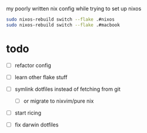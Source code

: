 my poorly written nix config while trying to set up nixos

```sh
sudo nixos-rebuild switch --flake .#nixos
sudo nixos-rebuild switch --flake .#macbook
```

# todo
- [ ] refactor config
- [ ] learn other flake stuff
- [ ] symlink dotfiles instead of fetching from git
    - [ ] or migrate to nixvim/pure nix
- [ ] start ricing
- [ ] fix darwin dotfiles

